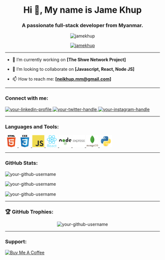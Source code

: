 <!-- HEADER: Welcome message and short intro -->
<h1 align="center">Hi 👋, My name is Jame Khup</h1>
<h3 align="center">A passionate full-stack developer from Myanmar.</h3>

<p align="center">
  <img src="https://komarev.com/ghpvc/?username=jamekhup&label=Profile%20views&color=0e75b6&style=flat" alt="jamekhup" />
</p>

<p align="center">
  <a href="https://github.com/ryo-ma/github-profile-trophy">
    <img src="https://github-profile-trophy.vercel.app/?username=jamekhup" alt="jamekhup" />
  </a>
</p>

---

<!-- ABOUT ME Section -->
- 🔭 I’m currently working on **[The Shwe Network Project]**

- 👯 I’m looking to collaborate on **[Javascript, React, Node JS]**

- 📫 How to reach me: **[neikhup.mm@gmail.com]**

---

<!-- CONNECT WITH ME: Add buttons for social links -->
<h3 align="left">Connect with me:</h3>
<p align="left">
  <a href="https://www.linkedin.com/in/jame-khup/" target="blank">
    <img align="center" src="https://content.linkedin.com/content/dam/me/business/en-us/amp/brand-site/v2/bg/LI-Bug.svg.original.svg" alt="your-linkedin-profile" height="30" width="40" />
  </a>
  <a href="https://twitter.com/your-twitter-handle" target="blank">
    <img align="center" src="https://cdn.jsdelivr.net/npm/simple-icons@v3/icons/twitter.svg" alt="your-twitter-handle" height="30" width="40" />
  </a>
  <a href="https://instagram.com/your-instagram-handle" target="blank">
    <img align="center" src="https://cdn.jsdelivr.net/npm/simple-icons@v3/icons/instagram.svg" alt="your-instagram-handle" height="30" width="40" />
  </a>
</p>

---

<!-- Languages, tools, and technologies you use -->
<h3 align="left">Languages and Tools:</h3>
<p align="left">
  <a href="https://www.w3.org/html/" target="_blank"> 
    <img src="https://raw.githubusercontent.com/devicons/devicon/master/icons/html5/html5-original-wordmark.svg" alt="html5" width="40" height="40"/> 
  </a>
  <a href="https://www.w3schools.com/css/" target="_blank"> 
    <img src="https://raw.githubusercontent.com/devicons/devicon/master/icons/css3/css3-original-wordmark.svg" alt="css3" width="40" height="40"/> 
  </a>
  <a href="https://developer.mozilla.org/en-US/docs/Web/JavaScript" target="_blank"> 
    <img src="https://raw.githubusercontent.com/devicons/devicon/master/icons/javascript/javascript-original.svg" alt="javascript" width="40" height="40"/> 
  </a>
  <a href="https://reactjs.org/" target="_blank"> 
    <img src="https://raw.githubusercontent.com/devicons/devicon/master/icons/react/react-original-wordmark.svg" alt="react" width="40" height="40"/> 
  </a>
  <a href="https://nodejs.org" target="_blank"> 
    <img src="https://raw.githubusercontent.com/devicons/devicon/master/icons/nodejs/nodejs-original-wordmark.svg" alt="nodejs" width="40" height="40"/> 
  </a>
  <a href="https://expressjs.com" target="_blank"> 
    <img src="https://raw.githubusercontent.com/devicons/devicon/master/icons/express/express-original-wordmark.svg" alt="express" width="40" height="40"/> 
  </a>
  <a href="https://www.mongodb.com/" target="_blank"> 
    <img src="https://raw.githubusercontent.com/devicons/devicon/master/icons/mongodb/mongodb-original-wordmark.svg" alt="mongodb" width="40" height="40"/> 
  </a>
  <a href="https://www.python.org" target="_blank"> 
    <img src="https://raw.githubusercontent.com/devicons/devicon/master/icons/python/python-original.svg" alt="python" width="40" height="40"/> 
  </a>
  <!-- Add more icons for your skills here -->
</p>

---

<!-- GITHUB STATS: Show dynamic GitHub stats like contributions and languages -->
<h3 align="left">GitHub Stats:</h3>
<p>
  <img align="center" src="https://github-readme-stats.vercel.app/api?username=your-github-username&show_icons=true&theme=dark&locale=en" alt="your-github-username" />
</p>

<p>
  <img align="center" src="https://github-readme-streak-stats.herokuapp.com/?user=your-github-username&theme=dark" alt="your-github-username" />
</p>

<p>
  <img align="center" src="https://github-readme-stats.vercel.app/api/top-langs?username=your-github-username&show_icons=true&locale=en&layout=compact&theme=dark" alt="your-github-username" />
</p>

---

<!-- TROPHIES: Showcase GitHub achievements -->
<h3 align="left">🏆 GitHub Trophies:</h3>
<p align="center">
  <img src="https://github-profile-trophy.vercel.app/?username=your-github-username&theme=onedark" alt="your-github-username" />
</p>

---

<!-- Support section (optional) -->
<h3 align="left">Support:</h3>
<p>
  <a href="https://www.buymeacoffee.com/your-username" target="_blank">
    <img src="https://cdn.buymeacoffee.com/buttons/v2/default-yellow.png" alt="Buy Me A Coffee" width="150" />
  </a>
</p>


<!--
**Jamekhup/Jamekhup** is a ✨ _special_ ✨ repository because its `README.md` (this file) appears on your GitHub profile.

Here are some ideas to get you started:

- 🔭 I’m currently working on ...
- 🌱 I’m currently learning ...
- 👯 I’m looking to collaborate on ...
- 🤔 I’m looking for help with ...
- 💬 Ask me about ...
- 📫 How to reach me: ...
- 😄 Pronouns: ...
- ⚡ Fun fact: ...
-->
